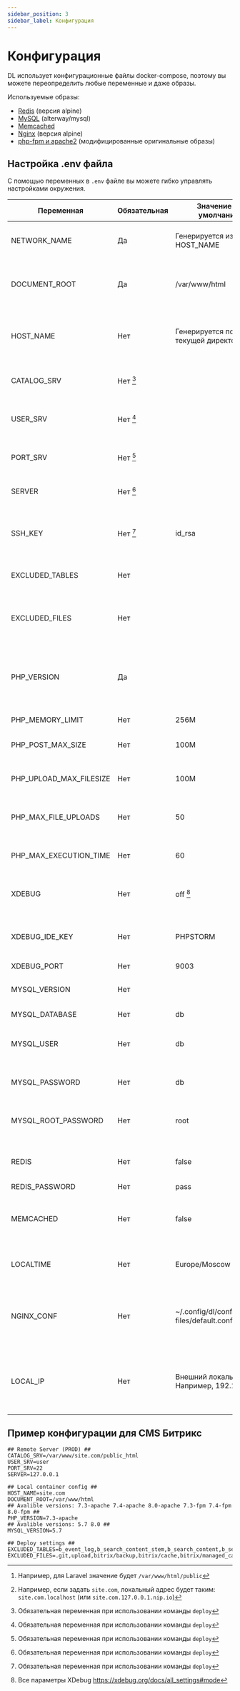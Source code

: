 ```yaml
---
sidebar_position: 3
sidebar_label: Конфигурация
---
```


# Конфигурация

DL использует конфигурационные файлы docker-compose, поэтому вы можете переопределить любые переменные и даже образы.

Используемые образы:

- [Redis](https://hub.docker.com/_/redis) (версия alpine)
- [MySQL](https://hub.docker.com/r/alterway/mysql) (alterway/mysql)
- [Memcached](https://hub.docker.com/_/memcached)
- [Nginx](https://hub.docker.com/_/nginx) (версия alpine)
- [php-fpm и apache2](https://quay.io/organization/local-deploy) (модифицированные оригинальные образы)

## Настройка .env файла

С помощью переменных в `.env` файле вы можете гибко управлять настройками окружения.

| Переменная              | Обязательная | Значение по умолчанию                           | Примечание                                                                                                    |
|-------------------------|--------------|-------------------------------------------------|---------------------------------------------------------------------------------------------------------------|
| NETWORK_NAME            | Да           | Генерируется из HOST_NAME                       | Имя docker сети. Генерируется из HOST_NAME без спец символов                                                  |
| DOCUMENT_ROOT           | Да           | /var/www/html                                   | Корневая директория сайта, в которой находится файл `index.php`. [^1]                                         |
| HOST_NAME               | Нет          | Генерируется по имени текущей директории        | Имя сайта или домен. Используется для построения локального URL. [^2]                                         |
|                         |              |                                                 |                                                                                                               |
| CATALOG_SRV             | Нет [^3]     |                                                 | Корневая директория сайта на сервере                                                                          |
| USER_SRV                | Нет [^3]     |                                                 | Имя пользователя SSH для подключения к серверу                                                                |
| PORT_SRV                | Нет [^3]     |                                                 | Порт SSH для подключения к серверу                                                                            |
| SERVER                  | Нет [^3]     |                                                 | IP адрес (или домен) для подключения к серверу                                                                |
| SSH_KEY                 | Нет [^3]     | id_rsa                                          | Указывается имя ssh-ключа, расположенного в директории `~/.ssh/`                                              |
| EXCLUDED_TABLES         | Нет          |                                                 | Исключаемые таблицы MySQL при скачивании дампа с сервера                                                      |
| EXCLUDED_FILES          | Нет          |                                                 | Исключаемые файлы при скачивании архива файлов с сервера                                                      |
|                         |              |                                                 |                                                                                                               |
| PHP_VERSION             | Да           |                                                 | Версия PHP <br/>Доступные значения: `7.3-apache`, `7.4-apache`, `8.0-apache`, `7.3-fpm`, `7.4-fpm`, `8.0-fpm` |
| PHP_MEMORY_LIMIT        | Нет          | 256M                                            | Лимит памяти PHP                                                                                              |
| PHP_POST_MAX_SIZE       | Нет          | 100M                                            | Максимальный размер POST-запроса                                                                              |
| PHP_UPLOAD_MAX_FILESIZE | Нет          | 100M                                            | Максимальный размер файла, разрешенный для загрузки                                                           |
| PHP_MAX_FILE_UPLOADS    | Нет          | 50                                              | Максимальное количество загружаемых файлов                                                                    |
| PHP_MAX_EXECUTION_TIME  | Нет          | 60                                              | Максимальное время выполнения скрипта                                                                         |
| XDEBUG                  | Нет          | off [^4]                                        | Для включения модуля XDebug, используйте параметр `debug`                                                     |
| XDEBUG_IDE_KEY          | Нет          | PHPSTORM                                        | Ключ, который должен быть передан при инициализации сессии XDebug                                             |
| XDEBUG_PORT             | Нет          | 9003                                            | Порт XDebug                                                                                                   |
|                         |              |                                                 |                                                                                                               |
| MYSQL_VERSION           | Нет          |                                                 | Версия MySQL. <br/>Доступные значения: `5.7`, `8.0`                                                           |
| MYSQL_DATABASE          | Нет          | db                                              | Имя базы данных MySQL                                                                                         |
| MYSQL_USER              | Нет          | db                                              | Имя пользователя базы данных MySQL                                                                            |
| MYSQL_PASSWORD          | Нет          | db                                              | Пароль пользователя базы данных MySQL                                                                         |
| MYSQL_ROOT_PASSWORD     | Нет          | root                                            | Пароль root-пользователя базы данных MySQL                                                                    |
|                         |              |                                                 |                                                                                                               |
| REDIS                   | Нет          | false                                           | Если указано значение `true`, будет поднят контейнер с Redis                                                  |
| REDIS_PASSWORD          | Нет          | pass                                            | Пароль Redis                                                                                                  |
|                         |              |                                                 |                                                                                                               |
| MEMCACHED               | Нет          | false                                           | Если указано значение `true`, будет поднят контейнер с Memcached                                              |
|                         |              |                                                 |                                                                                                               |
| LOCALTIME               | Нет          | Europe/Moscow                                   | Часовой пояс, устанавливаемый в контейнеры PHP и MySQL                                                        |
| NGINX_CONF              | Нет          | ~/.config/dl/config-files/default.conf.template | Шаблон конфига nginx. Требуется при использовании php-fpm версии (nginx + php-fpm)                            |
| LOCAL_IP                | Нет          | Внешний локальный IP<br/>Например, 192.168.0.5  | Если IP компьютера был неправильно определен, его нужно указать вручную в `.env` файле                        |

## Пример конфигурации для CMS Битрикс

```dotenv
## Remote Server (PROD) ##
CATALOG_SRV=/var/www/site.com/public_html
USER_SRV=user
PORT_SRV=22
SERVER=127.0.0.1

## Local container config ##
HOST_NAME=site.com
DOCUMENT_ROOT=/var/www/html
## Avalible versions: 7.3-apache 7.4-apache 8.0-apache 7.3-fpm 7.4-fpm 8.0-fpm ##
PHP_VERSION=7.3-apache
## Avalible versions: 5.7 8.0 ##
MYSQL_VERSION=5.7

## Deploy settings ##
EXCLUDED_TABLES=b_event_log,b_search_content_stem,b_search_content,b_search_content_text,b_search_content_title,b_search_phrase,b_search_suggest,b_perf_error
EXCLUDED_FILES=.git,upload,bitrix/backup,bitrix/cache,bitrix/managed_cache,bitrix/stack_cache,bitrix/tmp,.env
```

[^1]: Например, для Laravel значение будет `/var/www/html/public`
[^2]: Например, если задать `site.com`, локальный адрес будет таким: `site.com.localhost` (или `site.com.127.0.0.1.nip.io`)
[^3]: Обязательная переменная при использовании команды `deploy`
[^4]: Все параметры XDebug https://xdebug.org/docs/all_settings#mode

